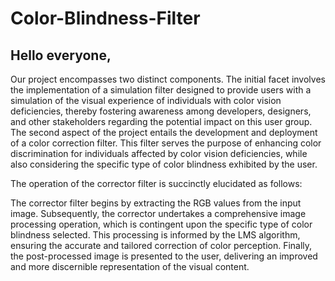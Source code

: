 # Color-Blindness-Filter


## Hello everyone,
Our project encompasses two distinct components. The initial facet involves the implementation of a simulation filter designed to provide users with a simulation of the visual experience of individuals with color vision deficiencies, thereby fostering awareness among developers, designers, and other stakeholders regarding the potential impact on this user group.
The second aspect of the project entails the development and deployment of a color correction filter. This filter serves the purpose of enhancing color discrimination for individuals affected by color vision deficiencies, while also considering the specific type of color blindness exhibited by the user. 

The operation of the corrector filter is succinctly elucidated as follows:

The corrector filter begins by extracting the RGB values from the input image.
Subsequently, the corrector undertakes a comprehensive image processing operation, which is contingent upon the specific type of color blindness selected. This processing is informed by the LMS algorithm, ensuring the accurate and tailored correction of color perception.
Finally, the post-processed image is presented to the user, delivering an improved and more discernible representation of the visual content.
